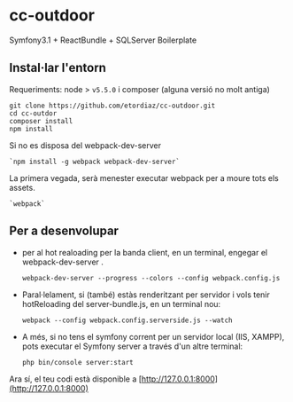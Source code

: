 # cc-outdoor
Symfony3.1 + ReactBundle + SQLServer Boilerplate


## Instal·lar l'entorn

Requeriments: node > `v5.5.0` i composer (alguna versió no molt antiga)

    git clone https://github.com/etordiaz/cc-outdoor.git
    cd cc-outdor
    composer install
    npm install

Si no es disposa del webpack-dev-server 

    `npm install -g webpack webpack-dev-server`

La primera vegada, serà menester executar webpack per a moure tots els assets.
    
    `webpack`


## Per a desenvolupar

* per al hot realoading per la banda client, en un terminal, engegar el webpack-dev-server . 

    `webpack-dev-server --progress --colors --config webpack.config.js`

* Paral·lelament, si (també) estàs renderitzant per servidor i vols tenir hotReloading del server-bundle.js, en un terminal nou:

    `webpack --config webpack.config.serverside.js --watch`

* A més, si no tens el symfony corrent per un servidor local (IIS, XAMPP), pots executar el Symfony server a través d'un altre terminal:

    `php bin/console server:start`

Ara sí, el teu codi està disponible a [http://127.0.0.1:8000](http://127.0.0.1:8000)




